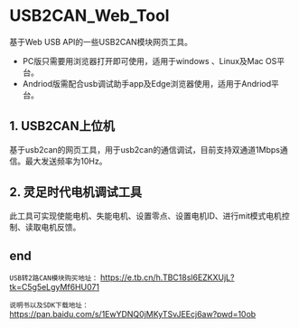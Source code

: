 # USB2CAN_Web_Tool
基于Web USB API的一些USB2CAN模块网页工具。
* PC版只需要用浏览器打开即可使用，适用于windows 、Linux及Mac OS平台。
* Andriod版需配合usb调试助手app及Edge浏览器使用，适用于Andriod平台。

## 1. USB2CAN上位机
基于usb2can的网页工具，用于usb2can的通信调试，目前支持双通道1Mbps通信。最大发送频率为10Hz。

## 2. 灵足时代电机调试工具
此工具可实现使能电机、失能电机、设置零点、设置电机ID、进行mit模式电机控制、读取电机反馈。


## end

```USB转2路CAN模块购买地址：```
https://e.tb.cn/h.TBC18sl6EZKXUjL?tk=C5g5eLgyMf6HU071

```说明书以及SDK下载地址：```
https://pan.baidu.com/s/1EwYDNQ0jMKyTSvJEEcj6aw?pwd=10ob
